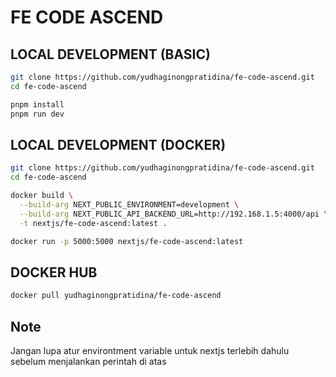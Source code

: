 # FE CODE ASCEND

## LOCAL DEVELOPMENT (BASIC)

```bash
git clone https://github.com/yudhaginongpratidina/fe-code-ascend.git
cd fe-code-ascend

pnpm install
pnpm run dev
```

## LOCAL DEVELOPMENT (DOCKER)

```bash
git clone https://github.com/yudhaginongpratidina/fe-code-ascend.git
cd fe-code-ascend

docker build \
  --build-arg NEXT_PUBLIC_ENVIRONMENT=development \
  --build-arg NEXT_PUBLIC_API_BACKEND_URL=http://192.168.1.5:4000/api \
  -t nextjs/fe-code-ascend:latest .

docker run -p 5000:5000 nextjs/fe-code-ascend:latest
```

## DOCKER HUB

```bash
docker pull yudhaginongpratidina/fe-code-ascend
```


## Note

Jangan lupa atur environtment variable untuk nextjs terlebih dahulu
sebelum menjalankan perintah di atas